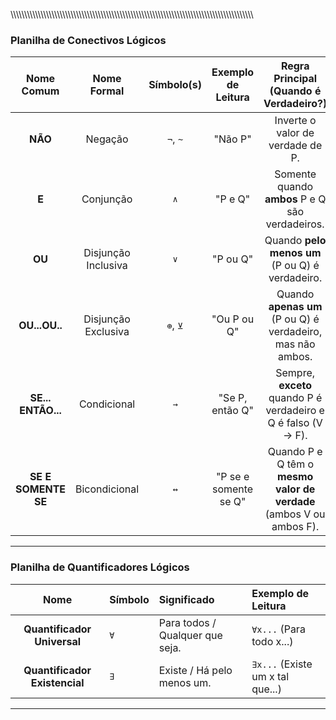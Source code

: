 \\\\\\\\\\\\\\\\\\\\\\\\\\\\\\\\\\\\\\\\\\\\\\\\\\\\\\\\\\\\\\\\\\\\\\\\\\\\\\\\\\\\\\\\\\\\\\\\\\\\\\\\\\\\\\\\\\\\\\\\\\\\\\\\\\\\\\\\\\\\\\\\\\\\\\\\\\\\\\\\\\\\\\\\\\\\\\\\\
### **Planilha de Conectivos Lógicos**

|     Nome Comum     |     Nome Formal     |  Símbolo(s) |   Exemplo de Leitura  |             Regra Principal (Quando é Verdadeiro?)                  |
| :----------------: | :-----------------: | :---------: | :-------------------: | :-----------------------------------------------------------------: |
| **NÃO**            | Negação             |   `¬`, `~`  | "Não P"               | Inverte o valor de verdade de P.                                    | 
| **E**              | Conjunção           |     `∧`     | "P e Q"               | Somente quando **ambos** P e Q são verdadeiros.                     | 
| **OU**             | Disjunção Inclusiva |      `∨`    | "P ou Q"              | Quando **pelo menos um** (P ou Q) é verdadeiro.                     |
| **OU...OU..**      | Disjunção Exclusiva |   `⊕`, `⊻` | "Ou P ou Q"           | Quando **apenas um** (P ou Q) é verdadeiro, mas não ambos.          | 
| **SE... ENTÃO...** | Condicional         |      `→`    | "Se P, então Q"       | Sempre, **exceto** quando P é verdadeiro e Q é falso (V → F).       |
| **SE E SOMENTE SE**| Bicondicional       |      `↔`    | "P se e somente se Q" | Quando P e Q têm o **mesmo valor de verdade** (ambos V ou ambos F). | 
---

### **Planilha de Quantificadores Lógicos**

|              Nome             | Símbolo |          Significado            |       Exemplo de Leitura         |
| :----------------------------:|:--------|:--------------------------------|:---------------------------------|                
| **Quantificador Universal**   |   `∀`   | Para todos / Qualquer que seja. | `∀x...` (Para todo x...)         |
| **Quantificador Existencial** |   `∃`   | Existe / Há pelo menos um.      | `∃x...` (Existe um x tal que...) |
---
